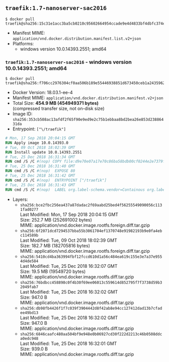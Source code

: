 ## `traefik:1.7-nanoserver-sac2016`

```console
$ docker pull traefik@sha256:15c31e1acc3ba5cb0210c95602664954ccade9e4d4833bf4dbfc374e26aa7e52
```

-	Manifest MIME: `application/vnd.docker.distribution.manifest.list.v2+json`
-	Platforms:
	-	windows version 10.0.14393.2551; amd64

### `traefik:1.7-nanoserver-sac2016` - windows version 10.0.14393.2551; amd64

```console
$ docker pull traefik@sha256:f706cc2976304cf0aa506b189e55446938851d673450ceb1a243596264f70e2e
```

-	Docker Version: 18.03.1-ee-4
-	Manifest MIME: `application/vnd.docker.distribution.manifest.v2+json`
-	Total Size: **454.9 MB (454949371 bytes)**  
	(compressed transfer size, not on-disk size)
-	Image ID: `sha256:353cb508ac13afdf2f65f90e9ed9e2c75b1ebbaa8bd2bea26e853d23886431da`
-	Entrypoint: `["\/traefik"]`

```dockerfile
# Mon, 17 Sep 2018 20:04:15 GMT
RUN Apply image 10.0.14393.0
# Tue, 09 Oct 2018 18:02:39 GMT
RUN Install update 10.0.14393.2551
# Tue, 25 Dec 2018 16:31:34 GMT
RUN cmd /S /C #(nop) COPY file:d9e70e07a17e70c86ba58bdb00cf0244e2e7379f07ba772b47eb35826811a76e in \traefik.exe 
# Tue, 25 Dec 2018 16:31:40 GMT
RUN cmd /S /C #(nop)  EXPOSE 80
# Tue, 25 Dec 2018 16:31:42 GMT
RUN cmd /S /C #(nop)  ENTRYPOINT ["/traefik"]
# Tue, 25 Dec 2018 16:31:43 GMT
RUN cmd /S /C #(nop)  LABEL org.label-schema.vendor=Containous org.label-schema.url=https://traefik.io org.label-schema.name=Traefik org.label-schema.description=A modern reverse-proxy org.label-schema.version=v1.7.6 org.label-schema.docker.schema-version=1.0
```

-	Layers:
	-	`sha256:bce2fbc256ea437a87dadac2f69aabd25bed4f56255549090056c1131fad0277`  
		Last Modified: Mon, 17 Sep 2018 20:04:15 GMT  
		Size: 252.7 MB (252691002 bytes)  
		MIME: application/vnd.docker.image.rootfs.foreign.diff.tar.gzip
	-	`sha256:6f2071dcd7294537bba55b3061704ef1370748e91982193b9e0fa4ebc114589b`  
		Last Modified: Tue, 09 Oct 2018 18:02:39 GMT  
		Size: 182.7 MB (182705816 bytes)  
		MIME: application/vnd.docker.image.rootfs.foreign.diff.tar.gzip
	-	`sha256:5410cd4ba363994fbf12fccd610d1a56c484ea619c155e3e7a37e9554d4de584`  
		Last Modified: Tue, 25 Dec 2018 16:32:07 GMT  
		Size: 19.5 MB (19549720 bytes)  
		MIME: application/vnd.docker.image.rootfs.diff.tar.gzip
	-	`sha256:76bdbcc458898c0f4b30f69ee06013c559614d852795f7f3738d59b32049fab7`  
		Last Modified: Tue, 25 Dec 2018 16:32:02 GMT  
		Size: 947.0 B  
		MIME: application/vnd.docker.image.rootfs.diff.tar.gzip
	-	`sha256:db98fb4426f1f7c039f3904442d8f42ab8e94cc127412dad13b7cfadee49bd13`  
		Last Modified: Tue, 25 Dec 2018 16:32:02 GMT  
		Size: 947.0 B  
		MIME: application/vnd.docker.image.rootfs.diff.tar.gzip
	-	`sha256:6846caafc480aa504bf9e948e0b06927cd30f222d2213c46b0508ddca0edc948`  
		Last Modified: Tue, 25 Dec 2018 16:32:01 GMT  
		Size: 939.0 B  
		MIME: application/vnd.docker.image.rootfs.diff.tar.gzip
